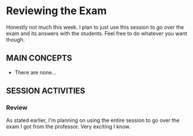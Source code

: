 # Reviewing the Exam 

Honestly not much this week. I plan to just use this session to go over the exam and its answers with 
the students. Feel free to do whatever you want though.

## MAIN CONCEPTS

- There are none...


## SESSION ACTIVITIES   

### Review

As stated earlier, I'm planning on using the entire session to go over the exam I got from the professor.
Very exciting I know.